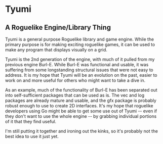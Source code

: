 # Tyumi

## A Roguelike Engine/Library Thing

Tyumi is a general purpose Roguelike library and game engine. While the primary purpose is for making exciting roguelike games, it can be used to make any program that displays visually on a grid.

Tyumi is the 2nd generation of the engine, with much of it pulled from my previous engine Burl-E. While Burl-E was functional and usable, it was suffering from some longstanding structural issues that were not easy to address. It is my hope that Tyumi will be an evolution on the past, easier to work on and more useful for others who might want to take a dive in.

As an example, much of the functionality of Burl-E has been separated out into self-sufficient packages that can be used as is. The vec and log packages are already mature and usable, and the gfx package is probably robust enough to use to create 2D interfaces. It's my hope that roguelike developers using Go might be able to get some use out of Tyumi -- even if they don't want to use the whole engine -- by grabbing individual portions of it that they find useful.

 I'm still putting it together and ironing out the kinks, so it's probably not the best idea to use it just yet.

